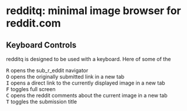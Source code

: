 # redditq: minimal image browser for reddit.com

## Keyboard Controls

redditq is designed to be used with a keyboard.  Here of some of the

<kbd>R</kbd> opens the sub_r_eddit navigator  
<kbd>O</kbd> opens the originally submitted link in a new tab  
<kbd>I</kbd> opens a direct link to the currently displayed image in a new tab  
<kbd>F</kbd> toggles full screen  
<kbd>C</kbd> opens the reddit comments about the current image in a new tab  
<kbd>T</kbd> toggles the submission title
